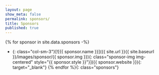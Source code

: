 ```yaml
---
layout: page
show_meta: false
permalink: sponsors/
title: Sponsors
published: true
---
```


{% for sponsor in site.data.sponsors -%}
  - {: class="col-sm-3"}[![{{ sponsor.name }}]({{ site.url }}{{ site.baseurl }}/images/sponsor/{{ sponsor.img }}){: class="sponsor-img  img-centered" style="{{ sponsor.style }}"}]({{ sponsor.website }}){: target="_blank"}
{% endfor %}{: class="sponsors"}